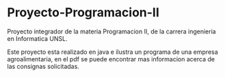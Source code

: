 # Proyecto-Programacion-II

Proyecto integrador de la materia Programacion II, de la carrera ingenieria en Informatica UNSL.

Este proyecto esta realizado en java e ilustra un programa de una empresa agroalimentaria, en el pdf se puede encontrar mas informacion acerca de las consignas solicitadas.
